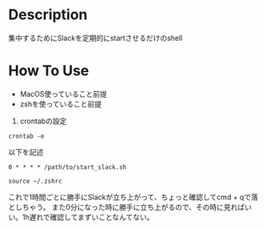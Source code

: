 # Description
集中するためにSlackを定期的にstartさせるだけのshell

# How To Use
- MacOS使っていること前提
- zshを使っていること前提

1. crontabの設定
```
crontab -e
```

以下を記述

```
0 * * * * /path/to/start_slack.sh
```

```
source ~/.zshrc
```

これで1時間ごとに勝手にSlackが立ち上がって、ちょっと確認してcmd + qで落としちゃう。
また0分になった時に勝手に立ち上がるので、その時に見ればいい。1h遅れで確認してまずいことなんてない。
